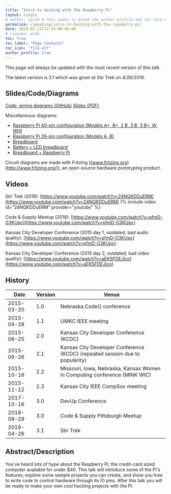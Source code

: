 ```yaml
---
title: "Intro to Hacking with the Raspberry Pi"
layout: single
# author: sarah # this seems to break the author profile and not sure why yet
permalink: /speaking/intro-to-hacking-with-the-raspberry-pi/
date: 2019-07-21T12:19:00-04:00
# classes: wide
toc: true
toc_label: "Page Contents"
toc_icon: "file-alt"
author_profile: true
---
```


This page will always be updated with the most recent version of this talk. 

The latest version is 3.1 which was given at Stir Trek on 4/26/2019.

## Slides/Code/Diagrams

[Code, wiring diagrams (GitHub)](https://github.com/geekygirlsarah/talk-intro_to_hacking_raspberry_pi/) 
[Slides (PDF)](https://github.com/geekygirlsarah/talk-intro_to_hacking_raspberry_pi/raw/master/Slides/Intro%20to%20Hacking%20with%20the%20Raspberry%20Pi.pdf) 

Miscellaneous diagrams:
* [Raspberry Pi 40-pin configuration (Models A+, B+, 2 B, 3 B, 3 B+, W, WH)](https://github.com/geekygirlsarah/talk-intro_to_hacking_raspberry_pi/blob/master/Miscellaneous/RasPiB-GPIO_lightbox.png)
* [Raspberry Pi 26-pin configuration (Models A, B)](https://github.com/geekygirlsarah/talk-intro_to_hacking_raspberry_pi/blob/master/Miscellaneous/raspberry%20leaf%20r2.pdf)
* [Breadboard](https://github.com/geekygirlsarah/talk-intro_to_hacking_raspberry_pi/blob/master/Miscellaneous/Breadboard.png)
* [Battery + LED breadboard](https://github.com/geekygirlsarah/talk-intro_to_hacking_raspberry_pi/blob/master/Miscellaneous/Breadboard2.png)
* [Breadboard + Raspberry Pi](https://github.com/geekygirlsarah/talk-intro_to_hacking_raspberry_pi/blob/master/Miscellaneous/Raspberry%20Pi%20w-Breadboad.png)

Circuit diagrams are made with Fritzing ([www.fritzing.org](http://www.fritzing.org/)), an open-source hardware prototyping product.

## Videos

Stir Trek (2019): [https://www.youtube.com/watch?v=24NQKDDuERM](https://www.youtube.com/watch?v=24NQKDDuERM)
{% include video id="24NQKDDuERM" provider="youtube" %}

Code & Supply Meetup (2018): [https://www.youtube.com/watch?v=pfmD-G3KUpc](https://www.youtube.com/watch?v=pfmD-G3KUpc)

Kansas City Developer Conference (2015 day 1, outdated, bad audio quality): [https://www.youtube.com/watch?v=pfmD-G3KUpc](https://www.youtube.com/watch?v=pfmD-G3KUpc)

Kansas City Developer Conference (2015 day 2, outdated, bad video quality): [https://www.youtube.com/watch?v=aEKSFDEJlco](https://www.youtube.com/watch?v=aEKSFDEJlco)

## History

Date | Version | Venue
---- | ------- | -----
2015-03-20 | 1.0 | Nebraska.Code() conference
2015-04-28 | 1.1 | UMKC IEEE meeting
2015-06-25 | 2.0 | Kansas City Developer Conference (KCDC)
2015-06-26 | 2.1 | Kansas City Developer Conference (KCDC) (repeated session due to popularity)
2015-10-16 | 2.2 | Missouri, Iowa, Nebraska, Kansas Women in Computing conference (MINK WIC)
2015-11-12 | 2.3 | Kansas City IEEE CompSoc meeting 
2017-10-16 | 3.0 | DevUp Conference
2018-08-29 | 3.0 | Code & Supply Pittsburgh Meetup
2019-04-26 | 3.1 | Stir Trek

## Abstract/Description

You've heard lots of hype about the Raspberry Pi, the credit-card sized computer available for under $40. This talk 
will introduce some of the Pi's features, explore some sample projects you can create, and show you how to write code 
to control hardware through its IO pins. After this talk you will be ready to make your own cool hacking projects with 
the Pi.

<!-- ## Talk Outline

...

## Transcript

...

-->